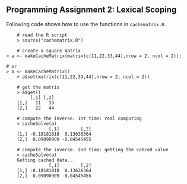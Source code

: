 ## Programming Assignment 2: Lexical Scoping

Following code shows how to use the functions in `cachematrix.R`.

        # read the R script
        > source("cachematrix.R")

        # create a square matrix
	> a <- makeCacheMatrix(matrix(c(11,22,33,44),nrow = 2, ncol = 2));
	
	# or
	> a <- makeCacheMatrix()
        > a$set(matrix(c(11,22,33,44),nrow = 2, ncol = 2))
        
        # get the matrix
        > a$get()
             [,1] [,2]
        [1,]   11   33
        [2,]   22   44
        
        # compute the inverse. 1st time: real computing
        > cacheSolve(a)
                    [,1]        [,2]
        [1,] -0.18181818  0.13636364
        [2,]  0.09090909 -0.04545455
        
        # compute the inverse. 2nd time: getting the cahced value
        > cacheSolve(a)
        Getting cached data...
                    [,1]        [,2]
        [1,] -0.18181818  0.13636364
        [2,]  0.09090909 -0.04545455        

